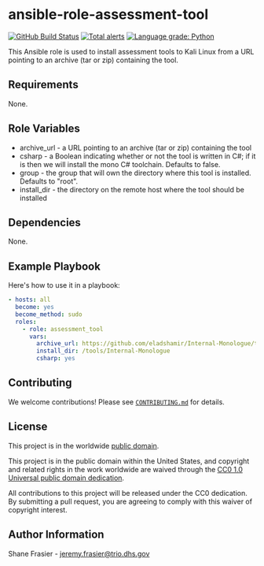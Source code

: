 # ansible-role-assessment-tool #

[![GitHub Build Status](https://github.com/cisagov/ansible-role-assessment-tool/workflows/build/badge.svg)](https://github.com/cisagov/ansible-role-assessment-tool/actions)
[![Total alerts](https://img.shields.io/lgtm/alerts/g/cisagov/ansible-role-assessment-tool.svg?logo=lgtm&logoWidth=18)](https://lgtm.com/projects/g/cisagov/ansible-role-assessment-tool/alerts/)
[![Language grade: Python](https://img.shields.io/lgtm/grade/python/g/cisagov/ansible-role-assessment-tool.svg?logo=lgtm&logoWidth=18)](https://lgtm.com/projects/g/cisagov/ansible-role-assessment-tool/context:python)

This Ansible role is used to install assessment tools to Kali Linux
from a URL pointing to an archive (tar or zip) containing the tool.

## Requirements ##

None.

## Role Variables ##

* archive_url - a URL pointing to an archive (tar or zip) containing
  the tool
* csharp - a Boolean indicating whether or not the tool is written in
  C#; if it is then we will install the mono C# toolchain.  Defaults
  to false.
* group - the group that will own the directory where this tool is
  installed.  Defaults to "root".
* install_dir - the directory on the remote host where the tool should
  be installed

## Dependencies ##

None.

## Example Playbook ##

Here's how to use it in a playbook:

```yaml
- hosts: all
  become: yes
  become_method: sudo
  roles:
    - role: assessment_tool
      vars:
        archive_url: https://github.com/eladshamir/Internal-Monologue/tarball/master/
        install_dir: /tools/Internal-Monologue
        csharp: yes
```

## Contributing ##

We welcome contributions!  Please see [`CONTRIBUTING.md`](CONTRIBUTING.md) for
details.

## License ##

This project is in the worldwide [public domain](LICENSE).

This project is in the public domain within the United States, and
copyright and related rights in the work worldwide are waived through
the [CC0 1.0 Universal public domain
dedication](https://creativecommons.org/publicdomain/zero/1.0/).

All contributions to this project will be released under the CC0
dedication. By submitting a pull request, you are agreeing to comply
with this waiver of copyright interest.

## Author Information ##

Shane Frasier - <jeremy.frasier@trio.dhs.gov>
